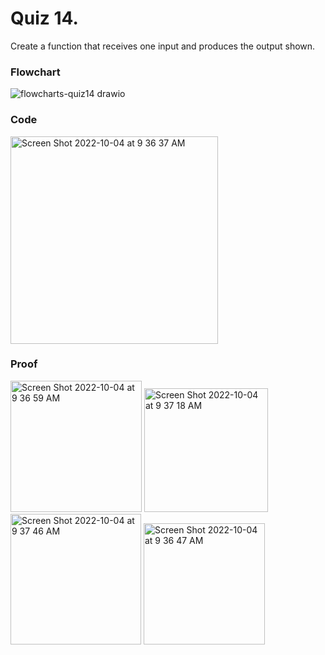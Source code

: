 # Quiz 14. 
Create a function that receives one input and produces the output shown.


### Flowchart
![flowcharts-quiz14 drawio](https://user-images.githubusercontent.com/113817801/193710227-ad2abe3b-c0fb-4510-86c9-62b455a9f1dd.png)



### Code
<img width="332" alt="Screen Shot 2022-10-04 at 9 36 37 AM" src="https://user-images.githubusercontent.com/113817801/193709845-d0111bb9-8bb8-4a2a-8c5f-16f07fdb080c.png">



### Proof
<img width="210" alt="Screen Shot 2022-10-04 at 9 36 59 AM" src="https://user-images.githubusercontent.com/113817801/193709883-eb46597e-8d58-4a1a-bfbf-b7be8fa89ac4.png">
<img width="198" alt="Screen Shot 2022-10-04 at 9 37 18 AM" src="https://user-images.githubusercontent.com/113817801/193709926-5a9e8112-a75e-4869-93b9-f44b073b939f.png">
<img width="209" alt="Screen Shot 2022-10-04 at 9 37 46 AM" src="https://user-images.githubusercontent.com/113817801/193709977-1798d8e6-c991-43ff-8c17-2c5d68278928.png">
<img width="194" alt="Screen Shot 2022-10-04 at 9 36 47 AM" src="https://user-images.githubusercontent.com/113817801/193709859-f2bea08f-7982-45d1-9754-49ebaafd762b.png">

